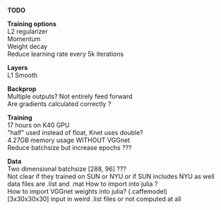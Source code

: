 **TODO**  

**Training options**  
L2 regularizer  
Momentum  
Weight decay  
Reduce learning rate every 5k iterations  

**Layers**  
L1 Smooth

**Backprop**  
Multiple outputs? Not entirely feed forward  
Are gradients calculated correctly ?  

**Training**  
17 hours on K40 GPU  
"half" used instead of float, Knet uses double?  
4.27GB memory usage WITHOUT VGGnet  
Reduce batchsize but increase epochs ???  

**Data**  
Two dimensional batchsize [288, 96] ???  
Not clear if they trained on SUN or NYU or if SUN includes NYU as well  
data files are .list and .mat How to import into julia ?  
How to import VGGnet weights into julia? (.caffemodel)  
[3x30x30x30] input in weird .list files or not computed at all  
